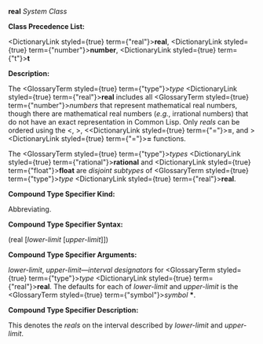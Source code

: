 **real** *System Class* 



**Class Precedence List:** 



<DictionaryLink styled={true} term={"real"}><b>real</b></DictionaryLink>, <DictionaryLink styled={true} term={"number"}><b>number</b></DictionaryLink>, <DictionaryLink styled={true} term={"t"}><b>t</b></DictionaryLink> 



**Description:** 



The <GlossaryTerm styled={true} term={"type"}><i>type</i></GlossaryTerm> <DictionaryLink styled={true} term={"real"}><b>real</b></DictionaryLink> includes all <GlossaryTerm styled={true} term={"number"}><i>numbers</i></GlossaryTerm> that represent mathematical real numbers, though there are mathematical real numbers (*e.g.*, irrational numbers) that do not have an exact representation in Common Lisp. Only *reals* can be ordered using the &lt;, &gt;, &lt;<DictionaryLink styled={true} term={"="}><b>=</b></DictionaryLink>, and &gt;<DictionaryLink styled={true} term={"="}><b>=</b></DictionaryLink> functions. 



The <GlossaryTerm styled={true} term={"type"}><i>types</i></GlossaryTerm> <DictionaryLink styled={true} term={"rational"}><b>rational</b></DictionaryLink> and <DictionaryLink styled={true} term={"float"}><b>float</b></DictionaryLink> are *disjoint subtypes* of <GlossaryTerm styled={true} term={"type"}><i>type</i></GlossaryTerm> <DictionaryLink styled={true} term={"real"}><b>real</b></DictionaryLink>. 



**Compound Type Specifier Kind:** 



Abbreviating. 



**Compound Type Specifier Syntax:** 



(real [*lower-limit* [*upper-limit*]]) 







 



 



**Compound Type Specifier Arguments:** 



*lower-limit*, *upper-limit*—*interval designators* for <GlossaryTerm styled={true} term={"type"}><i>type</i></GlossaryTerm> <DictionaryLink styled={true} term={"real"}><b>real</b></DictionaryLink>. The defaults for each of *lower-limit* and *upper-limit* is the <GlossaryTerm styled={true} term={"symbol"}><i>symbol</i></GlossaryTerm> **\***. 



**Compound Type Specifier Description:** 



This denotes the *reals* on the interval described by *lower-limit* and *upper-limit*. 



